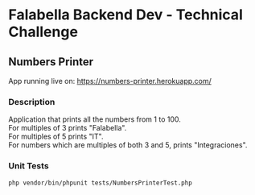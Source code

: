 # Falabella Backend Dev - Technical Challenge
## Numbers Printer

App running live on: https://numbers-printer.herokuapp.com/

### Description
Application that prints all the numbers from 1 to 100.   
For multiples of 3 prints "Falabella".  
For multiples of 5 prints "IT".  
For numbers which are multiples of both 3 and 5, prints "Integraciones".  

### Unit Tests
```
php vendor/bin/phpunit tests/NumbersPrinterTest.php
```

